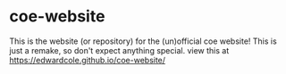 # coe-website
This is the website (or repository) for the (un)official coe website!
This is just a remake, so don't expect anything special.
view this at https://edwardcole.github.io/coe-website/
